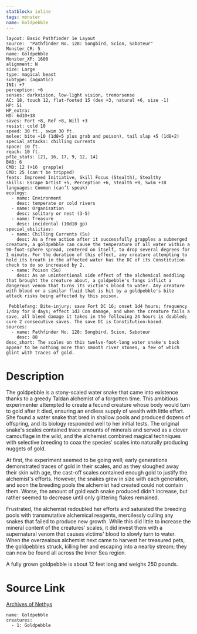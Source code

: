 ```yaml
---
statblock: inline
tags: monster
name: Goldpebble
---
```

```statblock
layout: Basic Pathfinder 1e Layout
source:  "Pathfinder No. 128: Songbird, Scion, Saboteur"
Monster_CR: 5
name: Goldpebble
Monster_XP: 1600
alignment: N
size: Large
type: magical beast
subtype: (aquatic)
INI: +7
perception: +6
senses: darkvision, low-light vision, tremorsense
AC: 18, touch 12, flat-footed 15 (dex +3, natural +6, size -1)
HP: 51
HP_extra: 
HD: 6d10+18
saves: Fort +8, Ref +8, Will +3
resist: cold 10
speed: 30 ft., swim 30 ft.
melee: bite +10 (1d8+5 plus grab and poison), tail slap +5 (1d8+2)
special_attacks: chilling currents
space: 10 ft.
reach: 10 ft.
pf1e_stats: [21, 16, 17, 9, 12, 14]
BAB: 6
CMB: 12 (+16  grapple)
CMD: 25 (can't be tripped)
feats: Improved Initiative, Skill Focus (Stealth), Stealthy
skills: Escape Artist +5, Perception +6, Stealth +9, Swim +18
languages: Common (can’t speak)
ecology:
  - name: Environment
    desc: temperate or cold rivers
  - name: Organisation
    desc: solitary or nest (3-5)
  - name: Treasure
    desc: incidental (10d10 gp)
special_abilities:
  - name: Chilling Currents (Su)
    desc: As a free action after it successfully grapples a submerged creature, a goldpebble can cause the temperature of all water within a 90-foot-sphere spread, centered on itself, to drop several degrees for 1 minute. For the duration of this effect, any creature attempting to hold its breath in the affected water has the DC of its Constitution check to do so increased by 2.
  - name: Poison (Su)
    desc: As an unintentional side effect of the alchemical meddling that brought the creature about, a goldpebble's fangs inflict a dangerous venom that turns its victim's blood to water. Any creature with blood or a similar fluid that is hit by a goldpebble's bite attack risks being affected by this poison.

 Pebblefang: Bite-injury; save Fort DC 16; onset 1d4 hours; frequency 1/day for 8 days; effect 1d3 Con damage, and when the creature fails a save, all bleed damage it takes in the following 24 hours is doubled; cure 2 consecutive saves. The save DC is Constitution-based.
sources:
  - name: Pathfinder No. 128: Songbird, Scion, Saboteur
    desc: 88
desc_short: The scales on this twelve-foot-long water snake's back appear to be nothing more than smooth river stones, a few of which glint with traces of gold.
```
# Description
The goldpebble is a stony-scaled water snake that came into existence thanks to a greedy Taldan alchemist of a forgotten time. This ambitious experimenter attempted to create a fecund creature whose body would turn to gold after it died, ensuring an endless supply of wealth with little effort. She found a water snake that bred in shallow pools and produced dozens of offspring, and its biology responded well to her initial tests. The original snake's scales contained trace amounts of minerals and served as a clever camouflage in the wild, and the alchemist combined magical techniques with selective breeding to coax the species' scales into naturally producing nuggets of gold.

 At first, the experiment seemed to be going well; early generations demonstrated traces of gold in their scales, and as they sloughed away their skin with age, the cast-off scales contained enough gold to justify the alchemist's efforts. However, the snakes grew in size with each generation, and soon the breeding pools the alchemist had created could not contain them. Worse, the amount of gold each snake produced didn't increase, but rather seemed to decrease until only glittering flakes remained.

 Frustrated, the alchemist redoubled her efforts and saturated the breeding pools with transmutative alchemical reagents, mercilessly culling any snakes that failed to produce new growth. While this did little to increase the mineral content of the creatures' scales, it did invest them with a supernatural venom that causes victims' blood to slowly turn to water. When the overzealous alchemist next came to harvest her treasured pets, the goldpebbles struck, killing her and escaping into a nearby stream; they can now be found all across the Inner Sea region.

 A fully grown goldpebble is about 12 feet long and weighs 250 pounds.
# Source Link
[Archives of Nethys](https://aonprd.com/MonsterDisplay.aspx?ItemName=Goldpebble)
```encounter-table
name: Goldpebble
creatures:
  - 1: Goldpebble
```
